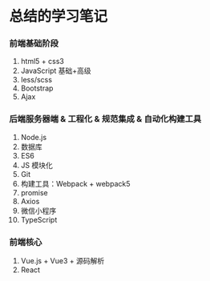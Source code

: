 # 总结的学习笔记
### 前端基础阶段

1. html5 + css3 
2. JavaScript 基础+高级
3. less/scss
4. Bootstrap
5. Ajax

### 后端服务器端 & 工程化 & 规范集成 & 自动化构建工具

1. Node.js
2. 数据库
3. ES6
4. JS 模块化
5. Git
6. 构建工具：Webpack + webpack5
7. promise
8. Axios
9. 微信小程序
10. TypeScript 


### 前端核心
1. Vue.js + Vue3 + 源码解析
2. React





